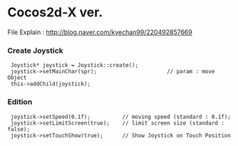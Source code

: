 # Cocos2d-X ver.
File Explain  : http://blog.naver.com/kyechan99/220492857669

### Create Joystick
```
 Joystick* joystick = Joystick::create();
 joystick->setMainChar(spr);	                  // param : move Object
 this->addChild(joystick);
```

### Edition
```
 joystick->setSpeed(0.1f);	      	// moving speed (standard : 0.1f);
 joystick->setLimitScreen(true);  	// limit screen size (standard : false);
 joystick->setTouchShow(true);		// Show Joystick on Touch Position
```
